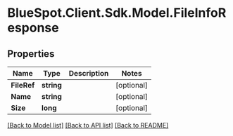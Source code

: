 # BlueSpot.Client.Sdk.Model.FileInfoResponse

## Properties

Name | Type | Description | Notes
------------ | ------------- | ------------- | -------------
**FileRef** | **string** |  | [optional] 
**Name** | **string** |  | [optional] 
**Size** | **long** |  | [optional] 

[[Back to Model list]](../README.md#documentation-for-models) [[Back to API list]](../README.md#documentation-for-api-endpoints) [[Back to README]](../README.md)


